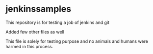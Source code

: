# jenkinssamples
This repository is for testing a job of jenkins and git

Added few other files as well


This file is solely for testing purpose and no animals and humans were harmed in this process.
